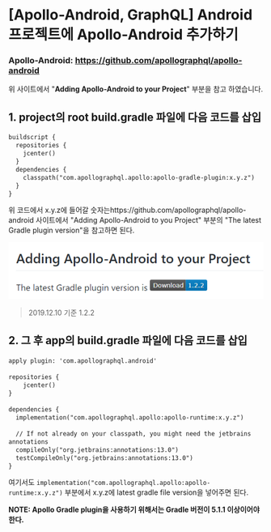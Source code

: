 # [Apollo-Android, GraphQL] Android 프로젝트에 Apollo-Android 추가하기



### Apollo-Android: https://github.com/apollographql/apollo-android

위 사이트에서 "**Adding Apollo-Android to your Project**" 부분을 참고 하였습니다.



## 1. project의 root build.gradle 파일에 다음 코드를 삽입

```
buildscript {
  repositories {
    jcenter()
  }
  dependencies {
    classpath("com.apollographql.apollo:apollo-gradle-plugin:x.y.z")
  }
}
```

위 코드에서 x.y.z에 들어갈 숫자는https://github.com/apollographql/apollo-android 사이트에서 "Adding Apollo-Android to you Project" 부분의 "The latest Gradle plugin version"을 참고하면 된다. 

![The latest Gradle plugin version](images/image1.png)

>  2019.12.10 기준 1.2.2



## 2. 그 후 app의 build.gradle 파일에 다음 코드를 삽입

```
apply plugin: 'com.apollographql.android'

repositories {
    jcenter()
}

dependencies {
  implementation("com.apollographql.apollo:apollo-runtime:x.y.z")
  
  // If not already on your classpath, you might need the jetbrains annotations
  compileOnly("org.jetbrains:annotations:13.0")
  testCompileOnly("org.jetbrains:annotations:13.0")
}
```

여기서도 `implementation("com.apollographql.apollo:apollo-runtime:x.y.z")` 부분에서 x.y.z에 latest gradle file version을 넣어주면 된다.



**NOTE: Apollo Gradle plugin을 사용하기 위해서는 Gradle 버전이 5.1.1 이상이어야 한다.**
